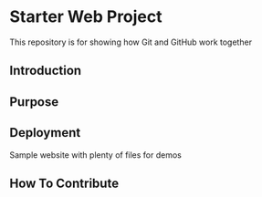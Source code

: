 # Starter Web Project							

This repository is for showing how Git and GitHub work together

## Introduction

## Purpose

## Deployment

Sample website with plenty of files for demos

## How To Contribute
